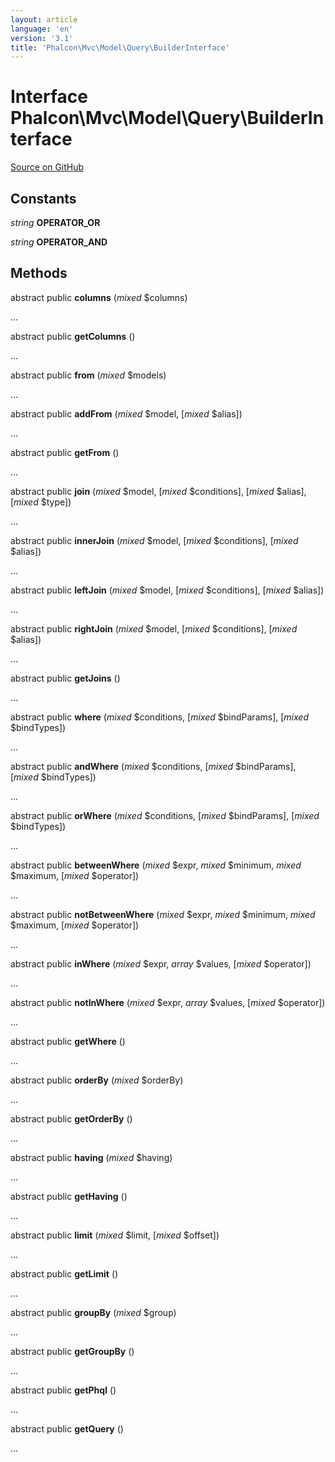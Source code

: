 ```yaml
---
layout: article
language: 'en'
version: '3.1'
title: 'Phalcon\Mvc\Model\Query\BuilderInterface'
---
```

# Interface **Phalcon\Mvc\Model\Query\BuilderInterface**

<a href="https://github.com/phalcon/cphalcon/tree/v3.1.0/phalcon/mvc/model/query/builderinterface.zep" class="btn btn-default btn-sm">Source on GitHub</a>

## Constants
*string* **OPERATOR_OR**

*string* **OPERATOR_AND**

## Methods
abstract public  **columns** (*mixed* $columns)

...


abstract public  **getColumns** ()

...


abstract public  **from** (*mixed* $models)

...


abstract public  **addFrom** (*mixed* $model, [*mixed* $alias])

...


abstract public  **getFrom** ()

...


abstract public  **join** (*mixed* $model, [*mixed* $conditions], [*mixed* $alias], [*mixed* $type])

...


abstract public  **innerJoin** (*mixed* $model, [*mixed* $conditions], [*mixed* $alias])

...


abstract public  **leftJoin** (*mixed* $model, [*mixed* $conditions], [*mixed* $alias])

...


abstract public  **rightJoin** (*mixed* $model, [*mixed* $conditions], [*mixed* $alias])

...


abstract public  **getJoins** ()

...


abstract public  **where** (*mixed* $conditions, [*mixed* $bindParams], [*mixed* $bindTypes])

...


abstract public  **andWhere** (*mixed* $conditions, [*mixed* $bindParams], [*mixed* $bindTypes])

...


abstract public  **orWhere** (*mixed* $conditions, [*mixed* $bindParams], [*mixed* $bindTypes])

...


abstract public  **betweenWhere** (*mixed* $expr, *mixed* $minimum, *mixed* $maximum, [*mixed* $operator])

...


abstract public  **notBetweenWhere** (*mixed* $expr, *mixed* $minimum, *mixed* $maximum, [*mixed* $operator])

...


abstract public  **inWhere** (*mixed* $expr, *array* $values, [*mixed* $operator])

...


abstract public  **notInWhere** (*mixed* $expr, *array* $values, [*mixed* $operator])

...


abstract public  **getWhere** ()

...


abstract public  **orderBy** (*mixed* $orderBy)

...


abstract public  **getOrderBy** ()

...


abstract public  **having** (*mixed* $having)

...


abstract public  **getHaving** ()

...


abstract public  **limit** (*mixed* $limit, [*mixed* $offset])

...


abstract public  **getLimit** ()

...


abstract public  **groupBy** (*mixed* $group)

...


abstract public  **getGroupBy** ()

...


abstract public  **getPhql** ()

...


abstract public  **getQuery** ()

...


